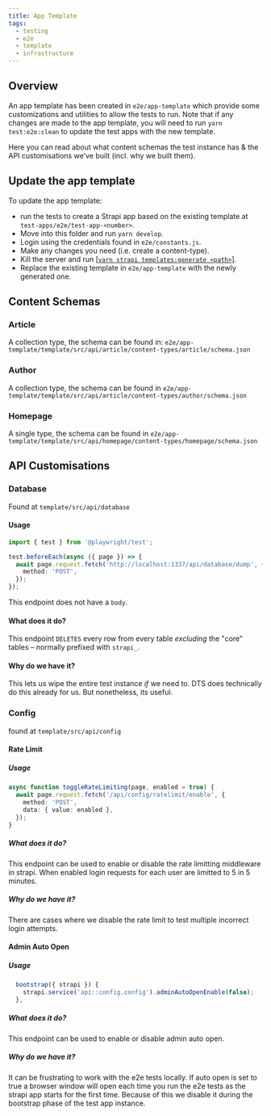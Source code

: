 ```yaml
---
title: App Template
tags:
  - testing
  - e2e
  - template
  - infrastructure
---
```


## Overview

An app template has been created in `e2e/app-template` which provide some customizations and utilities to allow the tests to run. Note that if any changes are made to the app template, you will need to run `yarn test:e2e:clean` to update the test apps with the new template.

Here you can read about what content schemas the test instance has & the API customisations we've built (incl. why we built them).

## Update the app template

To update the app template:

- run the tests to create a Strapi app based on the existing template at `test-apps/e2e/test-app-<number>`.
- Move into this folder and run `yarn develop`.
- Login using the credentials found in `e2e/constants.js`.
- Make any changes you need (i.e. create a content-type).
- Kill the server and run [[`yarn strapi templates:generate <path>`]](https://docs.strapi.io/dev-docs/cli#strapi-templatesgenerate).
- Replace the existing template in `e2e/app-template` with the newly generated one.

## Content Schemas

### Article

A collection type, the schema can be found in: `e2e/app-template/template/src/api/article/content-types/article/schema.json`

### Author

A collection type, the schema can be found in `e2e/app-template/template/src/api/article/content-types/author/schema.json`

### Homepage

A single type, the schema can be found in `e2e/app-template/template/src/api/homepage/content-types/homepage/schema.json`

## API Customisations

### Database

Found at `template/src/api/database`

#### Usage

```ts
import { test } from '@playwright/test';

test.beforeEach(async ({ page }) => {
  await page.request.fetch('http://localhost:1337/api/database/dump', {
    method: 'POST',
  });
});
```

This endpoint does not have a `body`.

#### What does it do?

This endpoint `DELETES` every row from every table _excluding_ the "core" tables – normally prefixed with `strapi_`.

#### Why do we have it?

This lets us wipe the entire test instance _if_ we need to. DTS does technically
do this already for us. But nonetheless, its useful.

### Config

found at `template/src/api/config`

#### Rate Limit

##### Usage

```ts
async function toggleRateLimiting(page, enabled = true) {
  await page.request.fetch('/api/config/ratelimit/enable', {
    method: 'POST',
    data: { value: enabled },
  });
}
```

##### What does it do?

This endpoint can be used to enable or disable the rate limitting middleware in
strapi. When enabled login requests for each user are limitted to 5 in 5 minutes.

##### Why do we have it?

There are cases where we disable the rate limit to test multiple incorrect login
attempts.

#### Admin Auto Open

##### Usage

```ts
  bootstrap({ strapi }) {
    strapi.service('api::config.config').adminAutoOpenEnable(false);
  },
```

##### What does it do?

This endpoint can be used to enable or disable admin auto open.

##### Why do we have it?

It can be frustrating to work with the e2e tests locally. If auto open is set to
true a browser window will open each time you run the e2e tests as the strapi
app starts for the first time. Because of this we disable it during the
bootstrap phase of the test app instance.
